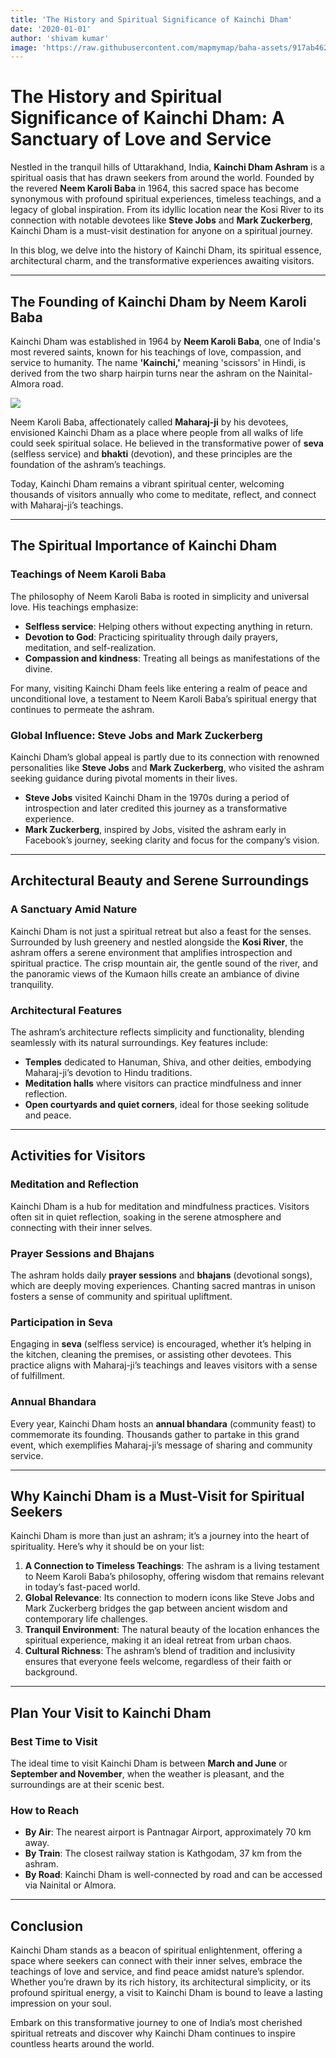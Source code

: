 ```yaml
---
title: 'The History and Spiritual Significance of Kainchi Dham'
date: '2020-01-01'
author: 'shivam kumar'
image: 'https://raw.githubusercontent.com/mapmymap/baha-assets/917ab4620932ce55de07606c129c23023fe31191/images/seasons/monsoon.png'
---
```

# The History and Spiritual Significance of Kainchi Dham: A Sanctuary of Love and Service

Nestled in the tranquil hills of Uttarakhand, India, **Kainchi Dham Ashram** is a spiritual oasis that has drawn seekers from around the world. Founded by the revered **Neem Karoli Baba** in 1964, this sacred space has become synonymous with profound spiritual experiences, timeless teachings, and a legacy of global inspiration. From its idyllic location near the Kosi River to its connection with notable devotees like **Steve Jobs** and **Mark Zuckerberg**, Kainchi Dham is a must-visit destination for anyone on a spiritual journey.

In this blog, we delve into the history of Kainchi Dham, its spiritual essence, architectural charm, and the transformative experiences awaiting visitors.

---

## The Founding of Kainchi Dham by Neem Karoli Baba

Kainchi Dham was established in 1964 by **Neem Karoli Baba**, one of India's most revered saints, known for his teachings of love, compassion, and service to humanity. The name **'Kainchi,'** meaning 'scissors' in Hindi, is derived from the two sharp hairpin turns near the ashram on the Nainital-Almora road.

![](https://raw.githubusercontent.com/mapmymap/baha-assets/917ab4620932ce55de07606c129c23023fe31191/images/seasons/monsoon.png)

Neem Karoli Baba, affectionately called **Maharaj-ji** by his devotees, envisioned Kainchi Dham as a place where people from all walks of life could seek spiritual solace. He believed in the transformative power of **seva** (selfless service) and **bhakti** (devotion), and these principles are the foundation of the ashram’s teachings.

Today, Kainchi Dham remains a vibrant spiritual center, welcoming thousands of visitors annually who come to meditate, reflect, and connect with Maharaj-ji’s teachings.

---

## The Spiritual Importance of Kainchi Dham

### Teachings of Neem Karoli Baba

The philosophy of Neem Karoli Baba is rooted in simplicity and universal love. His teachings emphasize:

- **Selfless service**: Helping others without expecting anything in return.  
- **Devotion to God**: Practicing spirituality through daily prayers, meditation, and self-realization.  
- **Compassion and kindness**: Treating all beings as manifestations of the divine.

For many, visiting Kainchi Dham feels like entering a realm of peace and unconditional love, a testament to Neem Karoli Baba’s spiritual energy that continues to permeate the ashram.

### Global Influence: Steve Jobs and Mark Zuckerberg

Kainchi Dham’s global appeal is partly due to its connection with renowned personalities like **Steve Jobs** and **Mark Zuckerberg**, who visited the ashram seeking guidance during pivotal moments in their lives.

- **Steve Jobs** visited Kainchi Dham in the 1970s during a period of introspection and later credited this journey as a transformative experience.  
- **Mark Zuckerberg**, inspired by Jobs, visited the ashram early in Facebook’s journey, seeking clarity and focus for the company’s vision.

---

## Architectural Beauty and Serene Surroundings

### A Sanctuary Amid Nature

Kainchi Dham is not just a spiritual retreat but also a feast for the senses. Surrounded by lush greenery and nestled alongside the **Kosi River**, the ashram offers a serene environment that amplifies introspection and spiritual practice. The crisp mountain air, the gentle sound of the river, and the panoramic views of the Kumaon hills create an ambiance of divine tranquility.

### Architectural Features

The ashram’s architecture reflects simplicity and functionality, blending seamlessly with its natural surroundings. Key features include:

- **Temples** dedicated to Hanuman, Shiva, and other deities, embodying Maharaj-ji’s devotion to Hindu traditions.  
- **Meditation halls** where visitors can practice mindfulness and inner reflection.  
- **Open courtyards and quiet corners**, ideal for those seeking solitude and peace.

---

## Activities for Visitors

### Meditation and Reflection

Kainchi Dham is a hub for meditation and mindfulness practices. Visitors often sit in quiet reflection, soaking in the serene atmosphere and connecting with their inner selves.

### Prayer Sessions and Bhajans

The ashram holds daily **prayer sessions** and **bhajans** (devotional songs), which are deeply moving experiences. Chanting sacred mantras in unison fosters a sense of community and spiritual upliftment.

### Participation in Seva

Engaging in **seva** (selfless service) is encouraged, whether it’s helping in the kitchen, cleaning the premises, or assisting other devotees. This practice aligns with Maharaj-ji’s teachings and leaves visitors with a sense of fulfillment.

### Annual Bhandara

Every year, Kainchi Dham hosts an **annual bhandara** (community feast) to commemorate its founding. Thousands gather to partake in this grand event, which exemplifies Maharaj-ji’s message of sharing and community service.

---

## Why Kainchi Dham is a Must-Visit for Spiritual Seekers

Kainchi Dham is more than just an ashram; it’s a journey into the heart of spirituality. Here’s why it should be on your list:

1. **A Connection to Timeless Teachings**: The ashram is a living testament to Neem Karoli Baba’s philosophy, offering wisdom that remains relevant in today’s fast-paced world.  
2. **Global Relevance**: Its connection to modern icons like Steve Jobs and Mark Zuckerberg bridges the gap between ancient wisdom and contemporary life challenges.  
3. **Tranquil Environment**: The natural beauty of the location enhances the spiritual experience, making it an ideal retreat from urban chaos.  
4. **Cultural Richness**: The ashram’s blend of tradition and inclusivity ensures that everyone feels welcome, regardless of their faith or background.

---

## Plan Your Visit to Kainchi Dham

### Best Time to Visit

The ideal time to visit Kainchi Dham is between **March and June** or **September and November**, when the weather is pleasant, and the surroundings are at their scenic best.

### How to Reach

- **By Air**: The nearest airport is Pantnagar Airport, approximately 70 km away.  
- **By Train**: The closest railway station is Kathgodam, 37 km from the ashram.  
- **By Road**: Kainchi Dham is well-connected by road and can be accessed via Nainital or Almora.

---

## Conclusion

Kainchi Dham stands as a beacon of spiritual enlightenment, offering a space where seekers can connect with their inner selves, embrace the teachings of love and service, and find peace amidst nature’s splendor. Whether you’re drawn by its rich history, its architectural simplicity, or its profound spiritual energy, a visit to Kainchi Dham is bound to leave a lasting impression on your soul.

Embark on this transformative journey to one of India’s most cherished spiritual retreats and discover why Kainchi Dham continues to inspire countless hearts around the world.
